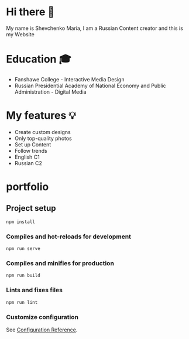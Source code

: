 
# Hi there 👋
My name is Shevchenko Maria, I am a Russian Content creator and this is my Website

# Education 🎓
* Fanshawe College - Interactive Media Design
* Russian Presidential Academy of National Economy and Public Administration - Digital Media

# My features 💡
* Create custom designs
* Only top-quality photos
* Set up Content
* Follow trends
* English C1 
* Russian C2











# portfolio

## Project setup
```
npm install
```

### Compiles and hot-reloads for development
```
npm run serve
```

### Compiles and minifies for production
```
npm run build
```

### Lints and fixes files
```
npm run lint
```

### Customize configuration
See [Configuration Reference](https://cli.vuejs.org/config/).



